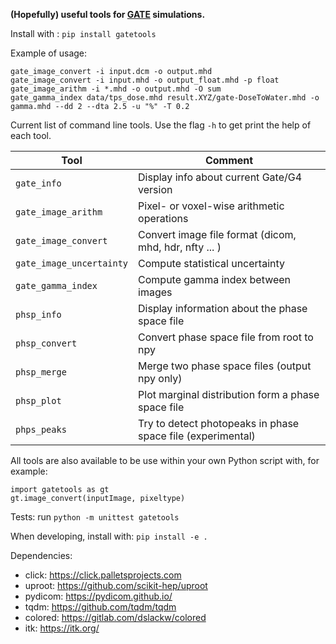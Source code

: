 **(Hopefully) useful tools for [GATE](https://github.com/OpenGATE/Gate/) simulations.**

Install with : `pip install gatetools`

Example of usage: 
```
gate_image_convert -i input.dcm -o output.mhd
gate_image_convert -i input.mhd -o output_float.mhd -p float
gate_image_arithm -i *.mhd -o output.mhd -O sum
gate_gamma_index data/tps_dose.mhd result.XYZ/gate-DoseToWater.mhd -o gamma.mhd --dd 2 --dta 2.5 -u "%" -T 0.2
```

Current list of command line tools. Use the flag `-h` to get print the help of each tool.

| Tool  | Comment |
| ------------- | ------------- |
| `gate_info`  | Display info about current Gate/G4 version  |
| `gate_image_arithm`  | Pixel- or voxel-wise arithmetic operations |
| `gate_image_convert` | Convert image file format (dicom, mhd, hdr, nfty ... ) |
| `gate_image_uncertainty`| Compute statistical uncertainty|
| `gate_gamma_index`| Compute gamma index between images|
| `phsp_info` | Display information about the phase space file | 
| `phsp_convert` | Convert phase space file from root to npy| 
| `phsp_merge` | Merge two phase space files (output npy only) | 
| `phsp_plot` | Plot marginal  distribution form a phase space file | 
| `phps_peaks`| Try to detect photopeaks in phase space file (experimental) | 

All tools are also available to be use within your own Python script with, for example: 
```
import gatetools as gt
gt.image_convert(inputImage, pixeltype)
```

Tests: run `python -m unittest gatetools`

When developing, install with: `pip install -e .`

Dependencies:
- click: https://click.palletsprojects.com
- uproot: https://github.com/scikit-hep/uproot
- pydicom: https://pydicom.github.io/
- tqdm: https://github.com/tqdm/tqdm
- colored: https://gitlab.com/dslackw/colored
- itk: https://itk.org/
